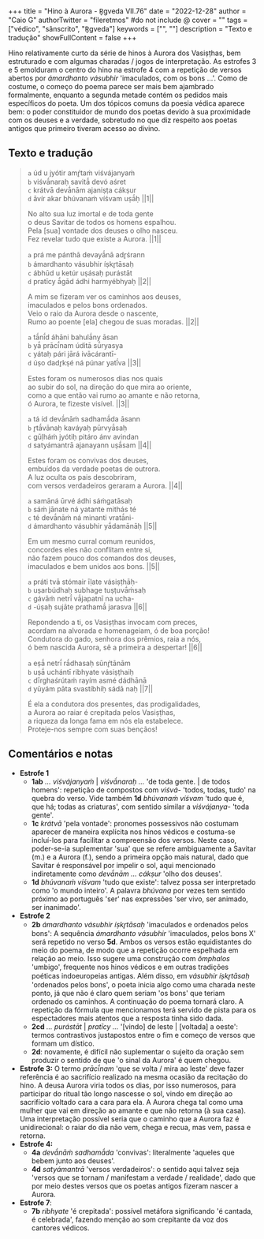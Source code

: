 +++
title = "Hino à Aurora - R̥gveda VII.76"
date = "2022-12-28"
author = "Caio G"
authorTwitter = "fileretmos" #do not include @
cover = ""
tags = ["védico", "sânscrito", "R̥gveda"]
keywords = ["", ""]
description = "Texto e tradução"
showFullContent = false
+++

Hino relativamente curto da série de hinos à Aurora dos Vasiṣṭhas, bem
estruturado e com algumas charadas / jogos de interpretação.
As estrofes 3 e 5 emolduram o centro do hino na estrofe 4 com a repetição
de versos abertos por _ámardhanto vásubhir_ 'imaculados, com os bons …'.
Como de costume, o começo do poema parece ser mais bem ajambrado formalmente,
enquanto a segunda metade contém os pedidos mais específicos do poeta.
Um dos tópicos comuns da poesia védica aparece bem: o poder constituidor
de mundo dos poetas devido à sua proximidade com os deuses e a verdade,
sobretudo no que diz respeito aos poetas antigos que primeiro tiveram
acesso ao divino.

## Texto e tradução

> `a` úd u jyótir amŕ̥taṁ viśvájanyaṁ\
> `b` viśvā́naraḥ savitā́ devó aśret\
> `c` krátvā devā́nām ajaniṣṭa cákṣur\
> `d` āvír akar bhúvanaṁ víśvam uṣā́ḥ ||1||
>
> No alto sua luz imortal e de toda gente\
> o deus Savitar de todos os homens espalhou.\
> Pela [sua] vontade dos deuses o olho nasceu.\
> Fez revelar tudo que existe a Aurora. ||1||
>
> `a` prá me pánthā devayā́nā adr̥śrann\
> `b` ámardhanto vásubhir íṣkr̥tāsaḥ\
> `c` ábhūd u ketúr uṣásaḥ purástāt\
> `d` pratīcy ā́gād ádhi harmyébhyaḥ ||2||
>
> A mim se fizeram ver os caminhos aos deuses,\
> imaculados e pelos bons ordenados.\
> Veio o raio da Aurora desde o nascente,\
> Rumo ao poente [ela] chegou de suas moradas. ||2||
>
> `a` tā́nī́d áhāni bahulā́ny āsan\
> `b` yā́ prācī́nam úditā sū́ryasya\
> `c` yátaḥ pári jārá ivācárantī-\
> `d` úṣo dadr̥kṣé ná púnar yatī́va ||3||
>
> Estes foram os numerosos dias nos quais\
> ao subir do sol, na direção do que mira ao oriente,\
> como a que então vai rumo ao amante e não retorna,\
> ó Aurora, te fizeste visível. ||3||
>
> `a` tá íd devā́nāṁ sadhamā́da āsann\
> `b` r̥tā́vānaḥ kaváyaḥ pūrvyā́saḥ\
> `c` gūḷháṁ jyótiḥ pitáro ánv avindan\
> `d` satyámantrā ajanayann uṣā́sam ||4||
>
> Estes foram os convivas dos deuses,\
> embuídos da verdade poetas de outrora.\
> A luz oculta os pais descobriram,\
> com versos verdadeiros geraram a Aurora. ||4||
>
> `a` samāná ūrvé ádhi sáṁgatāsaḥ\
> `b` sáṁ jānate ná yatante mithás té\
> `c` té devā́nāṁ ná minanti vratā́ni-\
> `d` ámardhanto vásubhir yā́damānāḥ ||5||
>
> Em um mesmo curral comum reunidos,\
> concordes eles não conflitam entre si,\
> não fazem pouco dos comandos dos deuses,\
> imaculados e bem unidos aos bons. ||5||
>
> `a` práti tvā stómair īḷate vásiṣṭhāḥ-\
> `b` uṣarbúdhaḥ subhage tuṣṭuvā́ṁsaḥ\
> `c` gávāṁ netrī́ vā́japatnī na ucha-\
> `d` -úṣaḥ sujāte prathamā́ jarasva ||6||
>
> Repondendo a ti, os Vasiṣṭhas invocam com preces,\
> acordam na alvorada e homenageiam, ó de boa porção!\
> Condutora do gado, senhora dos prêmios, raia a nós,\
> ó bem nascida Aurora, sê a primeira a despertar! ||6||
>
> `a` eṣā́ netrī́ rā́dhasaḥ sūnŕ̥tānām\
> `b` uṣā́ uchántī ribhyate vásiṣṭhaiḥ\
> `c` dīrghaśrútaṁ rayím asmé dádhānā\
> `d` yūyám pāta svastíbhiḥ sádā naḥ ||7||
>
> É ela a condutora dos presentes, das prodigalidades,\
> a Aurora ao raiar é crepitada pelos Vasiṣṭhas,\
> a riqueza da longa fama em nós ela estabelece.\
> Proteje-nos sempre com suas bençãos!

## Comentários e notas

- **Estrofe 1**
  - **1ab** _… viśvájanyaṁ_ | _viśvā́naraḥ …_ 'de toda gente. | de todos homens':
    repetição de compostos com _viśvá-_ 'todos, todas, tudo' na quebra do verso.
    Vide também **1d** _bhúvanaṁ víśvam_ 'tudo que é, que há; todas as criaturas',
    com sentido similar a _viśvájanya-_ 'toda gente'.
  - **1c** _krátvā_ 'pela vontade': pronomes possessivos não costumam aparecer
    de maneira explícita nos hinos védicos e costuma-se incluí-los para facilitar
    a compreensão dos versos. Neste caso, poder-se-ia suplementar 'sua' que se
    refere ambiguamente a Savitar (m.) e a Aurora (f.), sendo a primeira opção mais
    natural, dado que Savitar é responsável por impelir o sol, aqui mencionado
    indiretamente como _devā́nām … cákṣur_ 'olho dos deuses'.
  - **1d** _bhúvanaṁ víśvam_ 'tudo que existe': talvez possa ser interpretado como
    'o mundo inteiro'. A palavra _bhúvana_ por vezes tem sentido próximo ao
    português 'ser' nas expressões 'ser vivo, ser animado, ser inanimado'.
- **Estrofe 2**
  - **2b** _ámardhanto vásubhir íṣkr̥tāsaḥ_ 'imaculados e ordenados pelos bons':
    A sequência _ámardhanto vásubhir_ 'imaculados, pelos bons X' será repetido
    no verso **5d**. Ambos os versos estão equidistantes do meio do poema, de
    modo que a repetição ocorre espelhada em relação ao meio. Isso sugere
    uma construção com _ômphalos_ 'umbigo', frequente nos hinos védicos e em
    outras tradições poéticas indoeuropeias antigas. Além disso, em
    _vásubhir íṣkr̥tāsaḥ_ 'ordenados pelos bons', o poeta inicia algo
    como uma charada neste ponto, já que não é claro quem seriam 'os bons'
    que teriam ordenado os caminhos. A continuação do poema tornará claro.
    A repetição da fórmula que mencionamos terá servido de pista para os
    espectadores mais atentos que a resposta tinha sido dada.
  - **2cd** _… purástāt_ | _pratīcy …_ '[vindo] de leste | [voltada] a oeste':
    termos contrastivos justapostos entre o fim e começo de versos que
    formam um dístico.
  - **2d**: novamente, é difícil não suplementar o sujeito da oração sem
    produzir o sentido de que 'o sinal da Aurora' é quem chegou.
- **Estrofe 3:** O termo _prācī́nam_ 'que se volta / mira ao leste'
  deve fazer referência é ao sacrifício realizado na mesma
  ocasião da recitação do hino. A deusa Aurora viria todos os dias,
  por isso numerosos, para participar do ritual tão longo nascesse
  o sol, vindo em direção ao sacrifício voltado cara a cara para ela.
  A Aurora chega tal como uma mulher que vai em direção ao amante e
  que não retorna (à sua casa).
  Uma interpretação possível seria que o caminho que a Aurora faz é
  unidirecional: o raiar do dia não vem, chega e recua, mas vem,
  passa e retorna.
- **Estrofe 4:**
  - **4a** _devā́nāṁ sadhamā́da_ 'convivas': literalmente 'aqueles que bebem
    junto aos deuses'.
  - **4d** _satyámantrā_ 'versos verdadeiros': o sentido aqui talvez seja
    'versos que se tornam / manifestam a verdade / realidade', dado que
    por meio destes versos que os poetas antigos fizeram nascer a Aurora.
- **Estrofe 7**:
  - **7b** _ribhyate_ 'é crepitada': possível metáfora significando
    'é cantada, é celebrada', fazendo menção ao som crepitante da voz
    dos cantores védicos.
